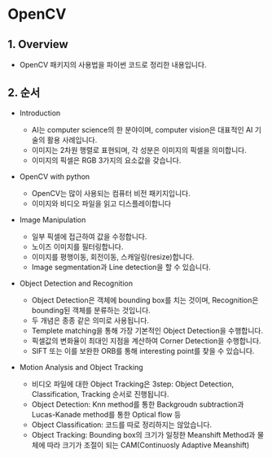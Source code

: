 # OpenCV

## 1. Overview
- OpenCV 패키지의 사용법을 파이썬 코드로 정리한 내용입니다.

## 2. 순서
- Introduction
  - AI는 computer science의 한 분야이며, computer vision은 대표적인 AI 기술의 활용 사례입니다.
  - 이미지는 2차원 행렬로 표현되며, 각 성분은 이미지의 픽셀을 의미합니다.
  - 이미지의 픽셀은 RGB 3가지의 요소값을 갖습니다.
  
- OpenCV with python
  - OpenCV는 많이 사용되는 컴퓨터 비전 패키지입니다.
  - 이미지와 비디오 파일을 읽고 디스플레이합니다

- Image Manipulation
  - 일부 픽셀에 접근하여 값을 수정합니다.
  - 노이즈 이미지를 필터링합니다.
  - 이미지를 평행이동, 회전이동, 스캐일링(resize)합니다.
  - Image segmentation과 Line detection을 할 수 있습니다.
  
- Object Detection and Recognition
  - Object Detection은 객체에 bounding box를 치는 것이며, Recognition은 bounding된 객체를 분류하는 것입니다.
  - 두 개념은 종종 같은 의미로 사용됩니다.
  - Templete matching을 통해 가장 기본적인 Object Detection을 수행합니다.
  - 픽셀값의 변화율이 최대인 지점을 계산하여 Corner Detection을 수행합니다.
  - SIFT 또는 이를 보완한 ORB를 통해 interesting point를 찾을 수 있습니다.
  
- Motion Analysis and Object Tracking
  - 비디오 파일에 대한 Object Tracking은 3step: Object Detection, Classification, Tracking 순서로 진행됩니다.
  - Object Detection: Knn method를 통한 Backgroudn subtraction과 Lucas-Kanade method를 통한 Optical flow 등
  - Object Classification: 코드를 따로 정리하지는 않았습니다.
  - Object Tracking: Bounding box의 크기가 일정한 Meanshift Method과 물체에 따라 크기가 조절이 되는 CAM(Continuosly  Adaptive Meanshift)
